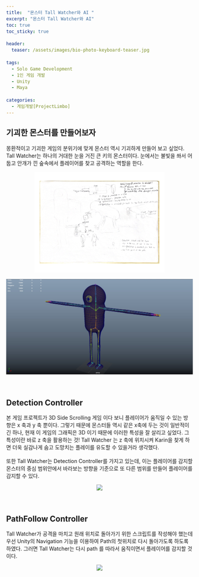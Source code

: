 ```yaml
---
title:  "몬스터 Tall Watcher와 AI "
excerpt: "몬스터 Tall Watcher와 AI"
toc: true
toc_sticky: true

header:
  teaser: /assets/images/bio-photo-keyboard-teaser.jpg
  
tags:
  - Solo Game Development
  - 1인 게임 개발
  - Unity
  - Maya
  
categories:
  - 게임개발[ProjectLimbo]
---
```




## 기괴한 몬스터를 만들어보자
몽환적이고 기괴한 게임의 분위기에 맞게 몬스터 역시 기괴하게 만들어 보고 싶었다. Tall Watcher는 하나의 거대한 눈을 거진 큰 키의 몬스터이다. 눈에서는 불빛을 쏴서 어둡고 안개가 낀 숲속에서 
플레이어를 찾고 공격하는 역할을 한다.


<p align="center">
<img src = "https://raw.githubusercontent.com/ronick-grammer/ronick-grammer.github.io/main/assets/images/8-TallWatcherAndDetection/TallWatcherDetection.jpg" width="70%">
</p>

<p align="center">
<img src = "https://raw.githubusercontent.com/ronick-grammer/ronick-grammer.github.io/main/assets/images/8-TallWatcherAndDetection/TallWatcher_modeling_Maya.jpg">
</p>
<br>

## Detection Controller
본 게임 프로젝트가 3D Side Scrolling 게임 이다 보니 플레이어가 움직일 수 있는 방향은 x 축과 y 축 뿐이다. 그렇기 때문에 몬스터들 역시 같은 x축에 두는 것이 일반적이긴 하나, 
현재 이 게임의 그래픽은 3D 이기 때문에 이러한 특성을 잘 살리고 싶었다. 그 특성이란 바로 z 축을 활용하는 것! Tall Watcher 는 z 축에 위치시켜 Karin을 찾게 하면 더욱 실감나게 숨고
도망치는 플레이를 유도할 수 있을거라 생각했다.
<br><br>
또한 Tall Watcher는 Detection Controller를 가지고 있는데, 이는 플레이어를 감지할 몬스터의 중심 범위안에서 바라보는 방향을 기준으로 또 다른 범위를 만들어 플레이어를 감지할 수 있다.

<p align="center">
<img src = "https://raw.githubusercontent.com/ronick-grammer/ronick-grammer.github.io/main/assets/images/8-TallWatcherAndDetection/detectionController.gif">
</p>
<br>

## PathFollow Controller
Tall Watcher가 공격을 마치고 원래 위치로 돌아가기 위한 스크립트를 작성해야 했는데 우선 Unity의 Navigation 기능을 이용하여 Path의 첫위치로 다시 돌아가도록 하도록 하였다.
그러면 Tall Watcher는 다시 path 를 따라서 움직이면서 플레이어를 감지할 것이다.

<p align="center">
<img src = "https://raw.githubusercontent.com/ronick-grammer/ronick-grammer.github.io/main/assets/images/8-TallWatcherAndDetection/pathFollow.gif">
</p>
<br>
